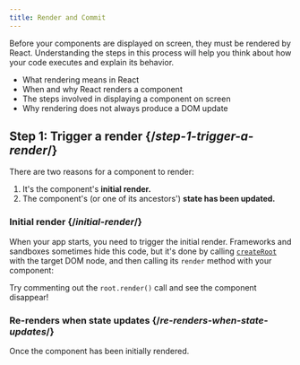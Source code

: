 ```yaml
---
title: Render and Commit
---
```


<Intro>

Before your components are displayed on screen, they must be rendered by React. Understanding the steps in this process will help you think about how your code executes and explain its behavior.

</Intro>

<YouWillLearn>

- What rendering means in React
- When and why React renders a component
- The steps involved in displaying a component on screen
- Why rendering does not always produce a DOM update

</YouWillLearn>

## Step 1: Trigger a render {/_step-1-trigger-a-render_/}

There are two reasons for a component to render:

1. It's the component's **initial render.**
2. The component's (or one of its ancestors') **state has been updated.**

### Initial render {/_initial-render_/}

When your app starts, you need to trigger the initial render. Frameworks and sandboxes sometimes hide this code, but it's done by calling [`createRoot`](/reference/react-dom/client/createRoot) with the target DOM node, and then calling its `render` method with your component:

Try commenting out the `root.render()` call and see the component disappear!

### Re-renders when state updates {/_re-renders-when-state-updates_/}

Once the component has been initially rendered.
